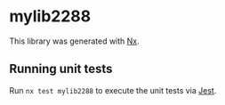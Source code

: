 # mylib2288

This library was generated with [Nx](https://nx.dev).

## Running unit tests

Run `nx test mylib2288` to execute the unit tests via [Jest](https://jestjs.io).
